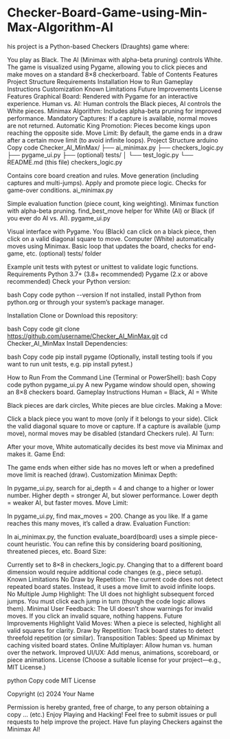 # Checker-Board-Game-using-Min-Max-Algorithm-AI
his project is a Python-based Checkers (Draughts) game where:

You play as Black.
The AI (Minimax with alpha-beta pruning) controls White.
The game is visualized using Pygame, allowing you to click pieces and make moves on a standard 8×8 checkerboard.
Table of Contents
Features
Project Structure
Requirements
Installation
How to Run
Gameplay Instructions
Customization
Known Limitations
Future Improvements
License
Features
Graphical Board: Rendered with Pygame for an interactive experience.
Human vs. AI: Human controls the Black pieces, AI controls the White pieces.
Minimax Algorithm: Includes alpha-beta pruning for improved performance.
Mandatory Captures: If a capture is available, normal moves are not returned.
Automatic King Promotion: Pieces become kings upon reaching the opposite side.
Move Limit: By default, the game ends in a draw after a certain move limit (to avoid infinite loops).
Project Structure
arduino
Copy code
Checker_AI_MinMax/
├── ai_minimax.py
├── checkers_logic.py
├── pygame_ui.py
├── (optional) tests/
│    └── test_logic.py
└── README.md (this file)
checkers_logic.py

Contains core board creation and rules.
Move generation (including captures and multi-jumps).
Apply and promote piece logic.
Checks for game-over conditions.
ai_minimax.py

Simple evaluation function (piece count, king weighting).
Minimax function with alpha-beta pruning.
find_best_move helper for White (AI) or Black (if you ever do AI vs. AI).
pygame_ui.py

Visual interface with Pygame.
You (Black) can click on a black piece, then click on a valid diagonal square to move.
Computer (White) automatically moves using Minimax.
Basic loop that updates the board, checks for end-game, etc.
(optional) tests/ folder

Example unit tests with pytest or unittest to validate logic functions.
Requirements
Python 3.7+ (3.8+ recommended)
Pygame (2.x or above recommended)
Check your Python version:

bash
Copy code
python --version
If not installed, install Python from python.org or through your system’s package manager.

Installation
Clone or Download this repository:

bash
Copy code
git clone https://github.com/username/Checker_AI_MinMax.git
cd Checker_AI_MinMax
Install Dependencies:

bash
Copy code
pip install pygame
(Optionally, install testing tools if you want to run unit tests, e.g. pip install pytest.)

How to Run
From the Command Line (Terminal or PowerShell):
bash
Copy code
python pygame_ui.py
A new Pygame window should open, showing an 8×8 checkers board.
Gameplay Instructions
Human = Black, AI = White

Black pieces are dark circles, White pieces are blue circles.
Making a Move:

Click a black piece you want to move (only if it belongs to your side).
Click the valid diagonal square to move or capture.
If a capture is available (jump move), normal moves may be disabled (standard Checkers rule).
AI Turn:

After your move, White automatically decides its best move via Minimax and makes it.
Game End:

The game ends when either side has no moves left or when a predefined move limit is reached (draw).
Customization
Minimax Depth:

In pygame_ui.py, search for ai_depth = 4 and change to a higher or lower number.
Higher depth = stronger AI, but slower performance.
Lower depth = weaker AI, but faster moves.
Move Limit:

In pygame_ui.py, find max_moves = 200. Change as you like. If a game reaches this many moves, it’s called a draw.
Evaluation Function:

In ai_minimax.py, the function evaluate_board(board) uses a simple piece-count heuristic. You can refine this by considering board positioning, threatened pieces, etc.
Board Size:

Currently set to 8×8 in checkers_logic.py. Changing that to a different board dimension would require additional code changes (e.g., piece setup).
Known Limitations
No Draw by Repetition: The current code does not detect repeated board states. Instead, it uses a move limit to avoid infinite loops.
No Multiple Jump Highlight: The UI does not highlight subsequent forced jumps. You must click each jump in turn (though the code logic allows them).
Minimal User Feedback: The UI doesn’t show warnings for invalid moves. If you click an invalid square, nothing happens.
Future Improvements
Highlight Valid Moves: When a piece is selected, highlight all valid squares for clarity.
Draw by Repetition: Track board states to detect threefold repetition (or similar).
Transposition Tables: Speed up Minimax by caching visited board states.
Online Multiplayer: Allow human vs. human over the network.
Improved UI/UX: Add menus, animations, scoreboard, or piece animations.
License
(Choose a suitable license for your project—e.g., MIT License.)

python
Copy code
MIT License

Copyright (c) 2024 Your Name

Permission is hereby granted, free of charge, to any person obtaining a copy
... (etc.)
Enjoy Playing and Hacking!
Feel free to submit issues or pull requests to help improve the project. Have fun playing Checkers against the Minimax AI!
